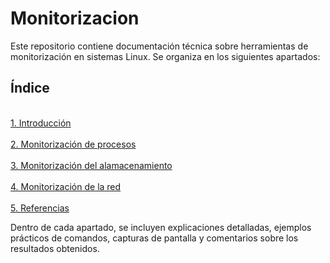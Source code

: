 # Monitorizacion

Este repositorio contiene documentación técnica sobre herramientas de monitorización en sistemas Linux. Se organiza en los siguientes apartados:

## Índice

<br>[1. Introducción ](https://github.com/HoracioGG/Monitorizacion/blob/main/Introducci%C3%B3n.md)</br>
<br>[2. Monitorización de procesos](https://github.com/HoracioGG/Monitorizacion/blob/main/Monitorizaci%C3%B3n_procesos.md)</br>
<br>[3. Monitorización del alamacenamiento](https://github.com/HoracioGG/Monitorizacion/blob/main/Monitorizaci%C3%B3n_almacenamiento.md)</br>
<br>[4. Monitorización de la red](https://github.com/HoracioGG/Monitorizacion/blob/main/Monitorizaci%C3%B3n_red.md)</br>
<br>[5. Referencias](https://github.com/HoracioGG/Monitorizacion/blob/main/Referencias.md)</br>

Dentro de cada apartado, se incluyen explicaciones detalladas, ejemplos prácticos de comandos, capturas de pantalla y comentarios sobre los resultados obtenidos.
